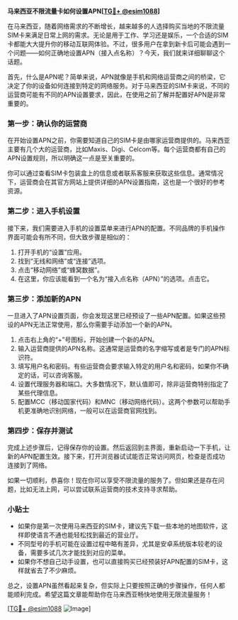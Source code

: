 **马来西亚不限流量卡如何设置APN[[TG💪+ @esim1088](https://t.me/s/esim1088)]**

在马来西亚，随着网络需求的不断增长，越来越多的人选择购买当地的不限流量SIM卡来满足日常上网的需求。无论是用于工作、学习还是娱乐，一个合适的SIM卡都能大大提升你的移动互联网体验。不过，很多用户在拿到新卡后可能会遇到一个问题——如何正确地设置APN（接入点名称）？今天，我们就来详细聊聊这个话题。

首先，什么是APN呢？简单来说，APN就像是手机和网络运营商之间的桥梁，它决定了你的设备如何连接到特定的网络服务。对于马来西亚的SIM卡来说，不同的运营商可能有不同的APN设置要求，因此，在使用之前了解并配置好APN是非常重要的。

### **第一步：确认你的运营商**
在开始设置APN之前，你需要知道自己的SIM卡是由哪家运营商提供的。马来西亚主要有几个大的运营商，比如Maxis、Digi、Celcom等。每个运营商都有自己的APN设置规则，所以明确这一点是至关重要的。

你可以通过查看SIM卡包装盒上的信息或者联系客服来获取这些信息。通常情况下，运营商会在其官方网站上提供详细的APN设置指南，这也是一个很好的参考资源。

### **第二步：进入手机设置**
接下来，我们需要进入手机的设置菜单来进行APN的配置。不同品牌的手机操作界面可能会有所不同，但大致步骤是相似的：

1. 打开手机的“设置”应用。
2. 找到“无线和网络”或“连接”选项。
3. 点击“移动网络”或“蜂窝数据”。
4. 在这里，你应该能看到一个名为“接入点名称（APN）”的选项。点击它。

### **第三步：添加新的APN**
一旦进入了APN设置页面，你会发现这里已经预设了一些APN配置。如果这些预设的APN无法正常使用，那么你需要手动添加一个新的APN。

1. 点击右上角的“+”号图标，开始创建一个新的APN。
2. 输入运营商提供的APN名称。这通常是运营商的名字缩写或者是专门的APN标识符。
3. 填写用户名和密码。有些运营商会要求输入特定的用户名和密码，如果你不确定的话，可以咨询客服。
4. 设置代理服务器和端口。大多数情况下，默认值即可，除非运营商特别指定了某些代理信息。
5. 配置MCC（移动国家代码）和MNC（移动网络代码）。这两个参数可以帮助手机更准确地识别网络，一般可以在运营商官网找到。

### **第四步：保存并测试**
完成上述步骤后，记得保存你的设置。然后返回到主界面，重新启动一下手机，让新的APN配置生效。接下来，打开浏览器试试能否正常访问网页，检查是否成功连接到了网络。

如果一切顺利，恭喜你！现在你可以享受不限流量的服务了。但如果还是存在问题，比如无法上网，可以尝试联系运营商的技术支持寻求帮助。

### **小贴士**
- 如果你是第一次使用马来西亚的SIM卡，建议先下载一些本地的地图软件，这样即使语言不通也能轻松找到最近的营业厅。
- 不同型号的手机可能在设置过程中略有差异，尤其是安卓系统版本较老的设备，需要多试几次才能找到对应的菜单。
- 如果你不想自己动手设置，也可以直接购买已经预装好APN配置的SIM卡，这样就省去了不少麻烦。

总之，设置APN虽然看起来复杂，但实际上只要按照正确的步骤操作，任何人都能顺利完成。希望这篇文章能帮助你在马来西亚畅快地使用无限流量服务！

[[TG💪+ @esim1088](https://t.me/s/esim1088) ![Image](https://i.postimg.cc/4NQfJmqS/Snipaste-2025-05-13-00-14-12.png)]